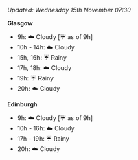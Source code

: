 *Updated: Wednesday 15th November 07:30*

**Glasgow**

* 9h: :cloud: Cloudy [:umbrella: as of 9h]
* 10h - 14h: :cloud: Cloudy
* 15h, 16h: :umbrella: Rainy
* 17h, 18h: :cloud: Cloudy
* 19h: :umbrella: Rainy
* 20h: :cloud: Cloudy

**Edinburgh**

* 9h: :cloud: Cloudy [:umbrella: as of 9h]
* 10h - 16h: :cloud: Cloudy
* 17h - 19h: :umbrella: Rainy
* 20h: :cloud: Cloudy
